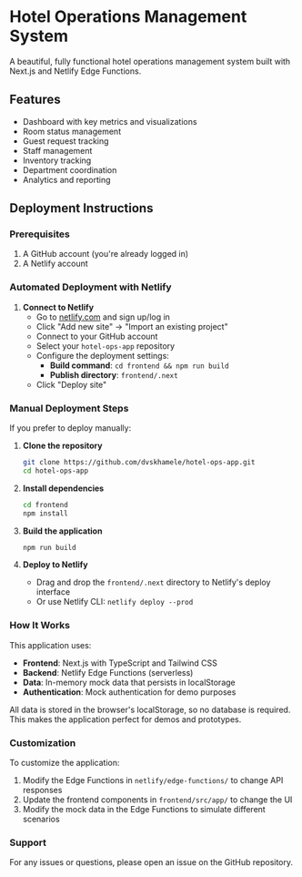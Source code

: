 # Hotel Operations Management System

A beautiful, fully functional hotel operations management system built with Next.js and Netlify Edge Functions.

## Features

- Dashboard with key metrics and visualizations
- Room status management
- Guest request tracking
- Staff management
- Inventory tracking
- Department coordination
- Analytics and reporting

## Deployment Instructions

### Prerequisites

1. A GitHub account (you're already logged in)
2. A Netlify account

### Automated Deployment with Netlify

1. **Connect to Netlify**
   - Go to [netlify.com](https://netlify.com) and sign up/log in
   - Click "Add new site" → "Import an existing project"
   - Connect to your GitHub account
   - Select your `hotel-ops-app` repository
   - Configure the deployment settings:
     - **Build command**: `cd frontend && npm run build`
     - **Publish directory**: `frontend/.next`
   - Click "Deploy site"

### Manual Deployment Steps

If you prefer to deploy manually:

1. **Clone the repository**
   ```bash
   git clone https://github.com/dvskhamele/hotel-ops-app.git
   cd hotel-ops-app
   ```

2. **Install dependencies**
   ```bash
   cd frontend
   npm install
   ```

3. **Build the application**
   ```bash
   npm run build
   ```

4. **Deploy to Netlify**
   - Drag and drop the `frontend/.next` directory to Netlify's deploy interface
   - Or use Netlify CLI: `netlify deploy --prod`

### How It Works

This application uses:
- **Frontend**: Next.js with TypeScript and Tailwind CSS
- **Backend**: Netlify Edge Functions (serverless)
- **Data**: In-memory mock data that persists in localStorage
- **Authentication**: Mock authentication for demo purposes

All data is stored in the browser's localStorage, so no database is required. This makes the application perfect for demos and prototypes.

### Customization

To customize the application:
1. Modify the Edge Functions in `netlify/edge-functions/` to change API responses
2. Update the frontend components in `frontend/src/app/` to change the UI
3. Modify the mock data in the Edge Functions to simulate different scenarios

### Support

For any issues or questions, please open an issue on the GitHub repository.